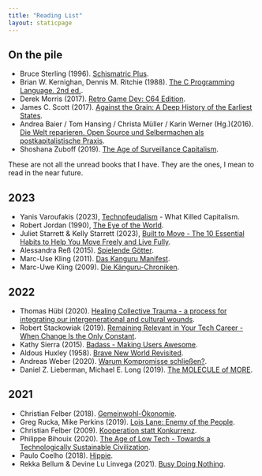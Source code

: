 ```yaml
---
title: "Reading List"
layout: staticpage
---
```


## On the pile

- Bruce Sterling (1996). [Schismatric Plus](https://www.goodreads.com/book/show/161296.Schismatrix_Plus).
- Brian W. Kernighan, Dennis M. Ritchie (1988). [The C Programming Language. 2nd ed.](https://en.wikipedia.org/wiki/The_C_Programming_Language).
- Derek Morris (2017). [Retro Game Dev: C64 Edition](https://www.retrogamedev.com/c64edition).
- James C. Scott (2017). [Against the Grain: A Deep History of the Earliest States](https://en.wikipedia.org/wiki/Against_the_Grain:_A_Deep_History_of_the_Earliest_States).
- Andrea Baier / Tom Hansing / Christa Müller / Karin Werner (Hg.)(2016). [Die Welt reparieren. Open Source und Selbermachen als postkapitalistische Praxis](https://www.transcript-verlag.de/978-3-8376-3377-1/die-welt-reparieren/?c=311000220).
- Shoshana Zuboff (2019). [The Age of Surveillance Capitalism](https://en.wikipedia.org/wiki/The_Age_of_Surveillance_Capitalism).

These are not all the unread books that I have. They are the ones, I mean to read in the near future.

## 2023

- Yanis Varoufakis (2023), [Technofeudalism](https://www.penguin.co.uk/books/451795/technofeudalism-by-varoufakis-yanis/9781847927279) - What Killed Capitalism.
- Robert Jordan (1990), [The Eye of the World](https://en.wikipedia.org/wiki/The_Eye_of_the_World).
- Juliet Starrett & Kelly Starrett (2023), [Built to Move - The 10 Essential Habits to Help You Move Freely and Live Fully](https://thereadystate.com/built-to-move/).
- Alessandra Reß (2015). [Spielende Götter](https://fragmentansichten.com/eigenansichten-veroffentlichungen/romane/spielende-goetter/).
- Marc-Use Kling (2011). [Das Kanguru Manifest](https://en.wikipedia.org/wiki/The_Kangaroo_Chronicles#Das_K%C3%A4nguru_Manifest_(The_Kangaroo_Manifesto)).
- Marc-Uwe Kling (2009). [Die Känguru-Chroniken](https://en.wikipedia.org/wiki/The_Kangaroo_Chronicles#Die_K%C3%A4nguru_Chroniken_(The_Kangaroo_Chronicles)).

## 2022

- Thomas Hübl (2020). [Healing Collective Trauma - a process for integrating our intergenerational and cultural wounds](https://www.collectivetraumabook.com/).
- Robert Stackowiak (2019). [Remaining Relevant in Your Tech Career - When Change Is the Only Constant](https://www.oreilly.com/library/view/remaining-relevant-in/9781484237038/).
- Kathy Sierra (2015). [Badass - Making Users Awesome](https://joelhooks.com/badass-making-users-awesome-by-kathy-sierra).
- Aldous Huxley (1958). [Brave New World Revisited](https://www.huxley.net/bnw-revisited/).
- Andreas Weber (2020). [Warum Kompromisse schließen?](https://shop.duden.de/products/warum-kompromisse-schliessen).
- Daniel Z. Lieberman, Michael E. Long (2019). [The MOLECULE of MORE](https://moleculeofmore.com/).

## 2021

- Christian Felber (2018). [Gemeinwohl-Ökonomie](https://christian-felber.at/buecher/die-gemeinwohl-oekonomie/).
- Greg Rucka, Mike Perkins (2019). [Lois Lane: Enemy of the People](https://www.goodreads.com/book/show/53188794-lois-lane).
- Christian Felber (2009). [Kooperation statt Konkurrenz](https://christian-felber.at/buecher/kooperation-statt-konkurrenz/).
- Philippe Bihouix (2020). [The Age of Low Tech - Towards a Technologically Sustainable Civilization](https://bristoluniversitypress.co.uk/the-age-of-low-tech).
- Paulo Coelho (2018). [Hippie](https://paulocoelho.com/9786073172158/hippie/).
- Rekka Bellum & Devine Lu Linvega (2021). [Busy Doing Nothing](https://100r.co/site/busy_doing_nothing.html).


